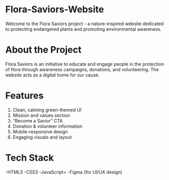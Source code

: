 # Flora-Saviors-Website

Welcome to the Flora Saviors project - a nature-inspired website dedicated to protecting endangered plants and promoting environmental awareness.

# About the Project
Flora Saviors is an initiative to educate and engage people in the protection of flora through awareness campaigns, donations, and volunteering. The website acts as a digital home for our cause.

# Features
1. Clean, calming green-themed UI
2. Mission and values section
3. “Become a Savior” CTA
4. Donation & volunteer information
5. Mobile-responsive design
6. Engaging visuals and layout

# Tech Stack
-HTML5
-CSS3
-JavaScript=
-Figma (for UI/UX design)
